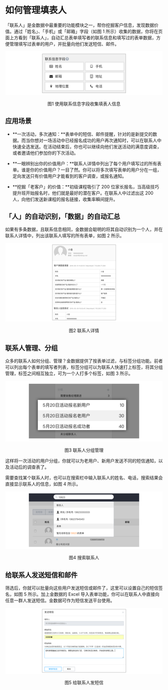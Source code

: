 # 如何管理填表人

「联系人」是金数据中最重要的功能模块之一，帮你挖掘客户信息，发现数据价值。通过「姓名」、「手机」或「邮箱」字段（如图 1 所示）收集的数据，你将在页面上方看到「联系人」，自动汇总表单填写者的联系信息和填写过的表单数据，方便管理填写过表单的用户，并批量向他们发送短信、邮件。

![](/assets/联系人-使用联系人字段收集填表人信息.png)

<center>图1 使用联系信息字段收集填表人信息</center>

## 应用场景

* **一次活动，多次通知：**表单中的短信、邮件提醒，针对的是新提交的数据。而当你想对一场活动中已经报名成功的用户再次通知时，可以在联系人中快速全选发送。在活动结束后，你也可以继续向他们发送活动的满意度调查，或者邀请他们参加你的下次活动。

* **一眼辨别出你的价值用户：**联系人详情中列出了每个用户填写过的所有表单。谁是你的价值用户？一目了然。你可以将多次填写表单的用户分在一组，定向发送只有价值用户才能看到的客户调查，或报名通知。

* **挖掘「老客户」的价值：**初级课程吸引了 200 位家长报名，当高级技巧提升班开始报名时，他们就是最好的潜在客户。在联系人中过滤出这 200 人，向他们发送新课程的报名链接，收集率瞬间提升。


## 「人」的自动识别，「数据」的自动汇总

如果有多条数据，且联系信息相同，金数据会聪明的将其自动识别为一个人，并在联系人详情中，列出该联系人填写的所有表单，如图 2 所示。

![](/assets/联系人-联系人详情.png)

<center>图2 联系人详情</center>

## 联系人管理、分组

众多的联系人如何分组、管理？金数据提供了按表单过滤，与标签分组功能。前者可以列出每个表单的填写者列表，标签分组可以为联系人快速打上标签，将其分组管理，标签之间相互独立，可为一个人打多个标签，如图 3 所示。

![](/assets/联系人-分组管理.png)

<center>图3 联系人分组管理</center>

这样将一次活动的用户分组，你就可以为老用户、新用户发送不同的短信通知，以及活动后的调查表了。

需要查找某个联系人时，也可以在搜索栏中输入联系人的姓名、电话，搜索结果会直接显示联系人的信息，如图 4 所示。

![](/assets/联系人-搜索联系人.png)

<center>图4 搜索联系人</center>

## 给联系人发送短信和邮件

筛选后，你就可以批量向这些用户发送短信或邮件了，这里可以设置自己的短信签名，如图 5 所示。加上金数据的 Excel 导入表单功能，你可以在联系人中直接向任意一群人发送短信。金数据可作为短信发送平台使用。

![](/assets/联系人-给联系人发短信.png)

<center>图5 给联系人发短信</center>